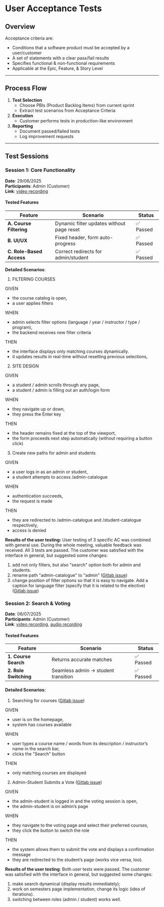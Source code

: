 # User Acceptance Tests

## Overview
Acceptance criteria are:
- Conditions that a software product must be accepted by a user/customer
- A set of statements with a clear pass/fail results
- Specifies functional & non-functional requirements
- Applicable at the Epic, Feature, & Story Level

---

## Process Flow
1. **Test Selection**  
   - Choose PBIs (Product Backlog Items) from current sprint  
   - Extract test scenarios from Acceptance Criteria  
2. **Execution**  
   - Customer performs tests in production-like environment  
3. **Reporting**  
   - Document passed/failed tests  
   - Log improvement requests  

---

## Test Sessions

### Session 1: Core Functionality
**Date**: 29/06/2025    
**Participants**: Admin (Customer)  
**Link**: [video recording](https://drive.google.com/file/d/1ETyrVrMtAbH_JIK14n7fBm1Kz17nRQBz/view)

#### Tested Features
| Feature | Scenario | Status |
|---------|----------|--------|
| **A. Course Filtering** | Dynamic filter updates without page reset | ✅ Passed |
| **B. UI/UX** | Fixed header, form auto-progress | ✅ Passed |
| **C. Role-Based Access** | Correct redirects for admin/student | ✅ Passed |

**Detailed Scenarios**:

1. FILTERING COURSES

GIVEN
- the course catalog is open,
- a user applies filters

WHEN
- admin selects filter options (language / year / instructor / type / program),
- the backend receives new filter criteria

THEN
- the interface displays only matching courses dynamically.
- it updates results in real-time without resetting previous selections,

2. SITE DESIGN

GIVEN
- a student / admin scrolls through any page,
- a student / admin is filling out an auth/login form

WHEN
- they navigate up or down,
- they press the Enter key

THEN
- the header remains fixed at the top of the viewport,
- the form proceeds next step automatically (without requiring a button click)

3. Create new paths for admin and students
 
GIVEN
- a user logs in as an admin or student,
- a student attempts to access /admin-catalogue

WHEN
- authentication succeeds,
- the request is made

THEN
- they are redirected to /admin-catalogue and /student-catalogue respectively,
- access is denied

**Results of the user testing:**
User testing of 3 specific AC was combined with general use. During the whole meeting, valuable feedback was received. All 3 tests are passed. The customer was satisfied with the interface in general, but suggested some changes:
1. add not only filters, but also "search" option both for admin and students.
2. rename path "admin-catalogue" to "admin" ([Gitlab issue](https://gitlab.pg.innopolis.university/makeyourchoice-team-17/makeyourchoice/-/issues/30))
3. change position of filter options so that it is easy to navigate. Add a caption for language filter (specify that it is related to the elective) ([Gitlab issue](https://gitlab.pg.innopolis.university/makeyourchoice-team-17/makeyourchoice/-/issues/25))

### Session 2: Search & Voting
**Date**: 06/07/2025    
**Participants**: Admin (Customer)  
**Link**: [video recording](https://drive.google.com/file/d/1pLmJHEOGe5PryAmqKRQWg0dHXSvvQbwr/view?usp=sharing), [audio recording](https://drive.google.com/file/d/1G4DdqumI9G4Z2N0MkSqC4hzjSEGJwgRT/view?usp=sharing)

#### Tested Features
| Feature                 | Scenario                             | Status |
|-------------------------|--------------------------------------|--------|
| **1. Course Search**    | Returns accurate matches             | ✅ Passed |
| **2. Role Switching**   | Seamless admin -> student transition | ✅ Passed |

#### Detailed Scenarios:
1. Searching for courses ([Gitlab issue](https://gitlab.pg.innopolis.university/makeyourchoice-team-17/makeyourchoice/-/issues/33))

GIVEN
- user is on the homepage,
- system has courses available

WHEN
- user types a course name / words from its description / instructor’s name in the search bar,
- clicks the "Search" button

THEN
- only matching courses are displayed

2. Admin-Student Submits a Vote ([Gitlab issue](https://gitlab.pg.innopolis.university/makeyourchoice-team-17/makeyourchoice/-/issues/35))

GIVEN
- the admin-student is logged in and the voting session is open,
- the admin-student is on admin’s page

WHEN
-  they navigate to the voting page and select their preferred courses,
- they click the button to switch the role

THEN
- the system allows them to submit the vote and displays a confirmation message
- they are redirected to the student’s page (works vice versa, too).

**Results of the user testing**: Both user tests were passed. The customer was satisfied with the interface in general, but suggested some changes:
1. make search dynamical (display results immediately);
2. work on semesters page implementation, change its logic (idea of iterations).
3. switching between roles (admin / student) works well.
